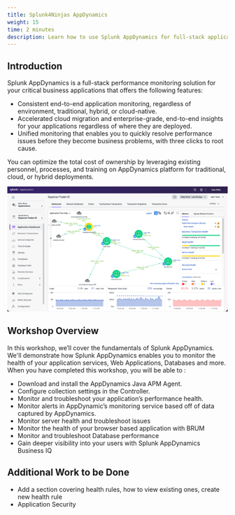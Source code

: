 ```yaml
---
title: Splunk4Ninjas AppDynamics
weight: 15
time: 2 minutes
description: Learn how to use Splunk AppDynamics for full-stack application performance monitoring, from installing Java APM agents and monitoring application health to troubleshooting performance issues, tracking browser metrics with BRUM, analyzing database performance, and gaining business insights with Business IQ.
---
```


## Introduction

Splunk AppDynamics is a full-stack performance monitoring solution for your critical business applications that offers the following features:

- Consistent end-to-end application monitoring, regardless of environment, traditional, hybrid, or cloud-native.
- Accelerated cloud migration and enterprise-grade, end-to-end insights for your applications regardless of where they are deployed.
- Unified monitoring that enables you to quickly resolve performance issues before they become business problems, with three clicks to root cause.

You can optimize the total cost of ownership by leveraging existing personnel, processes, and training on AppDynamics platform for traditional, cloud, or hybrid deployments.

![Screenshot of AppDynamics Dashboard](images/controller-vm.png)
## Workshop Overview

In this workshop, we’ll cover the fundamentals of Splunk AppDynamics. We'll demonstrate how Splunk AppDynamics enables you to monitor the health of your application services, Web Applications, Databases and more. When you have completed this workshop, you will be able to :

- Download and install the AppDynamics Java APM Agent.
- Configure collection settings in the Controller.
- Monitor and troubleshoot your application’s performance health.
- Monitor alerts in AppDynamic’s monitoring service based off of data captured by AppDynamics.
- Monitor server health and troubleshoot issues
- Monitor the health of your browser based application with BRUM
- Monitor and troubleshoot Database performance
- Gain deeper visibility into your users with Splunk AppDynamics Business IQ

## Additional Work to be Done

- Add a section covering health rules, how to view existing ones, create new health rule
- Application Security

